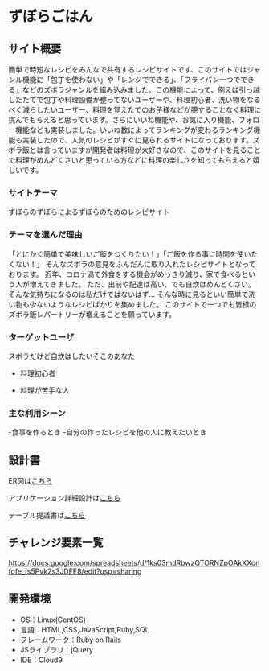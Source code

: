 # ずぼらごはん

## サイト概要
簡単で時短なレシピをみんなで共有するレシピサイトです、このサイトではジャンル機能に「包丁を使わない」や「レンジでできる」、「フライパン一つでできる」などのズボラジャンルを組み込みました。この機能によって、例えば引っ越したたてで包丁や料理設備が整ってないユーザーや、料理初心者、洗い物をなるべく減らしたいユーザー、料理を覚えたてのお子様などが臆することなく料理に挑んでもらえると思っています。さらにいいね機能や、お気に入り機能、フォロー機能なども実装しました。いいね数によってランキングが変わるランキング機能も実装したので、人気のレシピがすぐに見られるサイトになっております。ズボラ飯とは言っていますが開発者は料理が大好きなので、このサイトを見ることで料理がめんどくさいと思っている方などに料理の楽しさを知ってもらえると嬉しいです。

### サイトテーマ
ずぼらのずぼらによるずぼらのためのレシピサイト

### テーマを選んだ理由
「とにかく簡単で美味しいご飯をつくりたい！」「ご飯を作る事に時間を使いたくない！」
そんなズボラの意見をふんだんに取り入れたレシピサイトとなっております。
近年、コロナ渦で外食をする機会がめっきり減り、家で食べるという人が増えてきました。
ただ、出前や配達は高い、でも自炊はめんどくさい。そんな気持ちになるのは私だけではないはず…
そんな時に見るといい簡単で洗い物も少ないようなレシピばかりを集めました。
このサイトで一つでも皆様のズボラ飯レパートリーが増えることを願っています。

### ターゲットユーザ
スボラだけど自炊はしたいそこのあなた

- 料理初心者

- 料理が苦手な人

### 主な利用シーン
-食事を作るとき
-自分の作ったレシピを他の人に教えたいとき

## 設計書
ER図は[こちら](https://drive.google.com/file/d/1mbXZhi95A6SxY7D9HZIhqUfY2Xstbf6z/view?usp=sharing)

アプリケーション詳細設計は[こちら](https://docs.google.com/spreadsheets/d/1nrY75YhBcmvgCmqbBHQur_fS3lxxH8Wj/edit?usp=sharing&ouid=115434469543117224080&rtpof=true&sd=true)

テーブル提議書は[こちら](https://docs.google.com/spreadsheets/d/1fyC5lmLXJYVmVO4jbr6n-fIwfALSmuHqzQwMvV9jzNE/edit?usp=sharing)

## チャレンジ要素一覧
 https://docs.google.com/spreadsheets/d/1ks03mdRbwzQTORNZpOAkXXonfofe_fs5Pvk2s3JDFE8/edit?usp=sharing



## 開発環境
- OS：Linux(CentOS)
- 言語：HTML,CSS,JavaScript,Ruby,SQL
- フレームワーク：Ruby on Rails
- JSライブラリ：jQuery
- IDE：Cloud9

